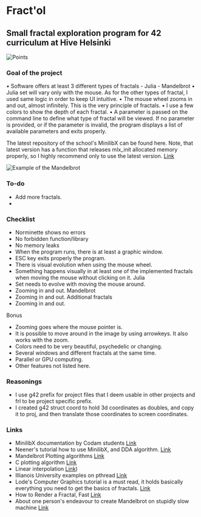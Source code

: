 # Fract'ol

## Small fractal exploration program for 42 curriculum at Hive Helsinki

![Points](points.png)

### Goal of the project

• Software offers at least 3 different types of fractals - Julia - Mandelbrot
• Julia set will vary only with the mouse. As for the other types of fractal,
I used same logic in order to keep UI intuitive.
• The mouse wheel zooms in and out, almost infinitely. This is the very principle of fractals.
• I use a few colors to show the depth of each fractal.
• A parameter is passed on the command line to define what type of fractal will be
viewed. If no parameter is provided, or if the parameter is invalid, the program
displays a list of available parameters and exits properly.

The latest repository of the school's MinilibX can be found here. Note, that latest version has a function that releases mlx_init allocated memory properly, so I highly recommend only to use the latest version.
[Link](https://github.com/42Paris/minilibx-linux)

![Example of the Mandelbrot](example.png)

### To-do
- Add more fractals.
-
### Checklist

- Norminette shows no errors
- No forbidden function/library
- No memory leaks
- When the program runs, there is at least a graphic window.
- ESC key exits properly the program.
- There is visual evolution when using the mouse wheel.
- Something happens visually in at least one of the implemented fractals when moving the mouse without clicking on it.
  Julia
- Set needs to evolve with moving the mouse around.
- Zooming in and out.
  Mandelbrot
- Zooming in and out.
  Additional fractals
- Zooming in and out.

Bonus

- Zooming goes where the mouse pointer is.
- It is possible to move around in the image by using arrowkeys. It also works with the zoom.
- Colors need to be very beautiful, psychedelic or changing.
- Several windows and different fractals at the same time.
- Parallel or GPU computing.
- Other features not listed here.

### Reasonings

- I use g42 prefix for project files that I deem usable in other projects and frl to be project specific prefix.
- I created g42 struct coord to hold 3d coordinates as doubles, and copy it to proj, and then translate those coordinates to screen coordinates.

### Links

- MinilibX documentation by Codam students [Link](https://harm-smits.github.io/42docs/libs/minilibx/getting_started.html#compilation-on-linux)
- Neener's tutorial how to use MinilibX, and DDA algorithm. [Link](https://gontjarow.github.io/MiniLibX/)
- Mandelbrot Plotting algorithms [Link](https://en.wikipedia.org/wiki/Plotting_algorithms_for_the_Mandelbrot_set)
- C plotting algorithm [Link](https://jonisalonen.com/2013/lets-draw-the-mandelbrot-set/)
- Linear interpolation [Link](https://en.wikipedia.org/wiki/Linear_interpolation))
- Illianois University examples on pthread [Link](https://courses.engr.illinois.edu/cs241/fa2010/ppt/10-pthread-examples.pdf)
- Lode's Computer Graphics tutorial is a must read, it holds basically everything you need to get the basics of fractals. [Link](https://lodev.org/cgtutor/juliamandelbrot.html)
- How to Render a Fractal, Fast [Link](https://blog.bede.io/how-to-render-a-fractal-fast/)
- About one person's endeavour to create Mandelbrot on stupidly slow machine [Link](
http://cowlark.com/2018-05-26-bogomandel/index.html)
